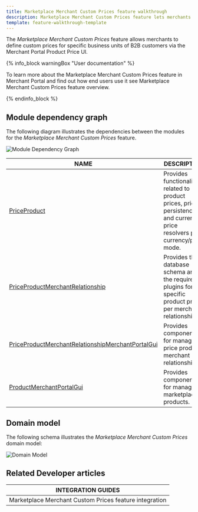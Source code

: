 ```yaml
---
title: Marketplace Merchant Custom Prices feature walkthrough
description: Marketplace Merchant Custom Prices feature lets merchants to define custom prices for specific business units of B2B customers via Merchant Portal Product Price UI.
template: feature-walkthrough-template
---
```


The *Marketplace Merchant Custom Prices* feature allows merchants to define custom prices for specific business units of B2B customers via the Merchant Portal Product Price UI.

{% info_block warningBox "User documentation" %}

To learn more about the Marketplace Merchant Custom Prices feature in Merchant Portal and find out how end users use it see Marketplace Merchant Custom Prices feature overview. <!---LINK-->

{% endinfo_block %}

## Module dependency graph

The following diagram illustrates the dependencies between the modules for the *Marketplace Merchant Custom Prices* feature.

![Module Dependency Graph](https://confluence-connect.gliffy.net/embed/image/07d9f98a-5bc3-478f-8d0a-cb33cdeb2ed7.png?utm_medium=live&utm_source=custom)

| NAME | DESCRIPTION |
| --- | --- |
| [PriceProduct](https://github.com/spryker/price-product) | Provides functionality related to product prices, price persistence and current price resolvers per currency/price mode. |
| [PriceProductMerchantRelationship](https://github.com/spryker/price-product-merchant-relationship) | Provides the database schema and the required plugins for specific product prices per merchant relationship. |
| [PriceProductMerchantRelationshipMerchantPortalGui](https://github.com/spryker/price-product-merchant-relationship-merchant-portal-gui) | Provides components for managing price product merchant relationships. |
| [ProductMerchantPortalGui](https://github.com/spryker/product-merchant-portal-gui) | Provides components for managing marketplace products. |

## Domain model

The following schema illustrates the *Marketplace Merchant Custom Prices* domain model:

![Domain Model](https://confluence-connect.gliffy.net/embed/image/165bf49e-5aed-4228-b231-cc5187eca7d4.png?utm_medium=live&utm_source=custom)

## Related Developer articles

| INTEGRATION GUIDES|
|---------|
| Marketplace Merchant Custom Prices feature integration <!---LINK--> |
